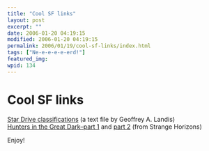 ```yaml
---
title: "Cool SF links"
layout: post
excerpt: ""
date: 2006-01-20 04:19:15
modified: 2006-01-20 04:19:15
permalink: 2006/01/19/cool-sf-links/index.html
tags: ["Ne-e-e-e-e-erd!"]
featured_img: 
wpid: 134
---
```


# Cool SF links

[Star Drive classifications](http://www.projectrho.com/stardrv.txt) (a text file by Geoffrey A. Landis)  
[Hunters in the Great Dark–part 1](http://www.strangehorizons.com/2005/20050606/hunter-1-a.shtml) and [part 2](http://www.strangehorizons.com/2005/20050613/hunter-2-a.shtml) (from Strange Horizons)

Enjoy!